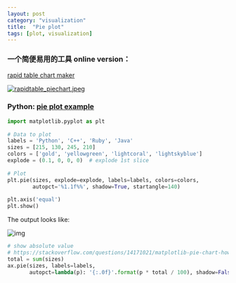 ```yaml
---
layout: post
category: "visualization"
title:  "Pie plot"
tags: [plot, visualization]
---
```


### 一个简便易用的工具 online version：

[rapid table chart maker](https://www.rapidtables.com/tools/pie-chart.html)

[![rapidtable_piechart.jpeg](https://i.loli.net/2018/04/23/5addcdb795954.jpeg)](https://i.loli.net/2018/04/23/5addcdb795954.jpeg)

### Python: [pie plot example](https://pythonspot.com/matplotlib-pie-chart/)

```python
import matplotlib.pyplot as plt
 
# Data to plot
labels = 'Python', 'C++', 'Ruby', 'Java'
sizes = [215, 130, 245, 210]
colors = ['gold', 'yellowgreen', 'lightcoral', 'lightskyblue']
explode = (0.1, 0, 0, 0)  # explode 1st slice
 
# Plot
plt.pie(sizes, explode=explode, labels=labels, colors=colors,
        autopct='%1.1f%%', shadow=True, startangle=140)
 
plt.axis('equal')
plt.show()
```

The output looks like:

![img](https://pythonspot-9329.kxcdn.com/wp-content/uploads/2015/07/matplotlib_pie.png)


```python
# show absolute value
# https://stackoverflow.com/questions/14171021/matplotlib-pie-chart-how-to-replace-auto-labelled-relative-values-by-absolute-v
total = sum(sizes)
ax.pie(sizes, labels=labels, 
       autopct=lambda(p): '{:.0f}'.format(p * total / 100), shadow=False, startangle=140)
```



